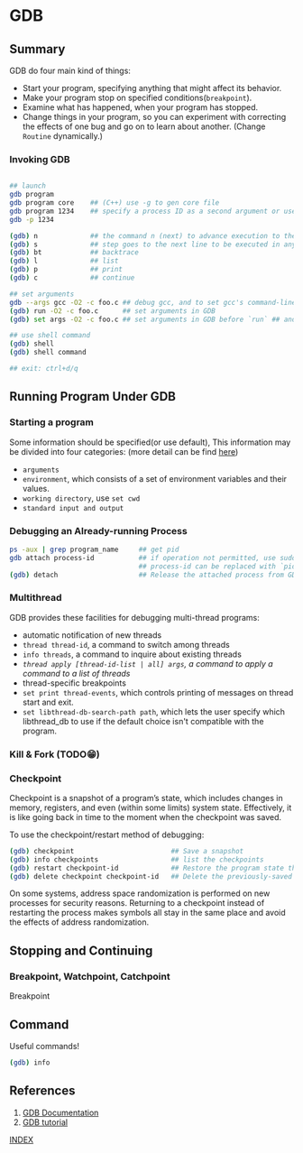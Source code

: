 # GDB

## Summary

GDB do four main kind of things:

* Start your program, specifying anything that might affect its behavior.
* Make your program stop on specified conditions(`breakpoint`).
* Examine what has happened, when your program has stopped.
* Change things in your program, so you can experiment with correcting the effects of one bug and go on to learn about another. (Change `Routine` dynamically.)

### Invoking GDB

```bash

## launch
gdb program
gdb program core    ## (C++) use -g to gen core file
gdb program 1234    ## specify a process ID as a second argument or use option -p
gdb -p 1234

(gdb) n             ## the command n (next) to advance execution to the next line of the current function
(gdb) s             ## step goes to the next line to be executed in any subroutine
(gdb) bt            ## backtrace
(gdb) l             ## list
(gdb) p             ## print
(gdb) c             ## continue

## set arguments
gdb --args gcc -O2 -c foo.c ## debug gcc, and to set gcc's command-line arguments to '-O2 -c foo.c'
(gdb) run -O2 -c foo.c      ## set arguments in GDB
(gdb) set args -O2 -c foo.c ## set arguments in GDB before `run` ## and `show args`! 

## use shell command
(gdb) shell
(gdb) shell command

## exit: ctrl+d/q
```

## Running Program Under GDB

### Starting a program

Some information should be specified(or use default), This information may be divided into four categories:
(more detail can be find [here](https://sourceware.org/gdb/current/onlinedocs/gdb/Running.html#Running))

* `arguments`
* `environment`, which consists of a set of environment variables and their values.
* `working directory`, use `set cwd`
* `standard input and output`

### Debugging an Already-running Process

```bash
ps -aux | grep program_name     ## get pid
gdb attach process-id           ## if operation not permitted, use sudo
                                ## process-id can be replaced with `pidof program_name`
(gdb) detach                    ## Release the attached process from GDB control
```

### Multithread

GDB provides these facilities for debugging multi-thread programs:

* automatic notification of new threads
* `thread thread-id`, a command to switch among threads
* `info threads`, a command to inquire about existing threads
* *`thread apply [thread-id-list | all] args`, a command to apply a command to a list of threads*
* thread-specific breakpoints
* `set print thread-events`, which controls printing of messages on thread start and exit.
* `set libthread-db-search-path path`, which lets the user specify which libthread_db to use if the default choice isn't compatible with the program.

### Kill & Fork (TODO😁)

### Checkpoint

Checkpoint is a snapshot of a program’s state, which includes changes in memory, registers, and even (within some limits) system state. Effectively, it is like going back in time to the moment when the checkpoint was saved.

To use the checkpoint/restart method of debugging:

```bash
(gdb) checkpoint                        ## Save a snapshot
(gdb) info checkpoints                  ## list the checkpoints
(gdb) restart checkpoint-id             ## Restore the program state that was saved as checkpoint number checkpoint-id.
(gdb) delete checkpoint checkpoint-id   ## Delete the previously-saved checkpoint identified by checkpoint-id.
```

On some systems, address space randomization is performed on new processes for security reasons. Returning to a checkpoint instead of restarting the process makes 
symbols all stay in the same place and avoid the effects of address randomization.

## Stopping and Continuing

### Breakpoint, Watchpoint, Catchpoint

Breakpoint

## Command

Useful commands!

```bash
(gdb) info
```

## References

1. [GDB Documentation](https://sourceware.org/gdb/documentation/)
2. [GDB tutorial](https://www.cnblogs.com/274914765qq/p/6232867.html)

[INDEX](https://payne81.github.io/rookie_diary/)
